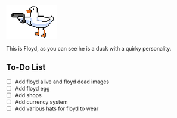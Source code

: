 
![This is moving](floyd.gif)

This is Floyd, as you can see he is a duck with a quirky personality. 


## To-Do List
- [ ] Add floyd alive and floyd dead images
- [ ] Add floyd egg
- [ ] Add shops
- [ ] Add currency system
- [ ] Add various hats for floyd to wear